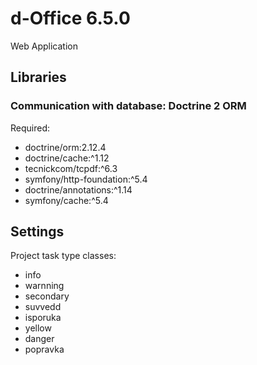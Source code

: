 # d-Office 6.5.0

Web Application

## Libraries

### Communication with database: Doctrine 2 ORM

Required:
* doctrine/orm:2.12.4
* doctrine/cache:^1.12
* tecnickcom/tcpdf:^6.3
* symfony/http-foundation:^5.4
* doctrine/annotations:^1.14
* symfony/cache:^5.4

## Settings

Project task type classes:
* info
* warnning
* secondary
* suvvedd
* isporuka
* yellow
* danger
* popravka
